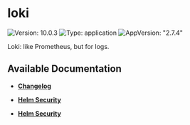 # loki

![Version: 10.0.3](https://img.shields.io/badge/Version-10.0.3-informational?style=flat-square) ![Type: application](https://img.shields.io/badge/Type-application-informational?style=flat-square) ![AppVersion: "2.7.4"](https://img.shields.io/badge/AppVersion-"2.7.4"-informational?style=flat-square)

Loki: like Prometheus, but for logs.

## Available Documentation

- [**Changelog**](CHANGELOG)

- [**Helm Security**](container-security)

- [**Helm Security**](helm-security)

